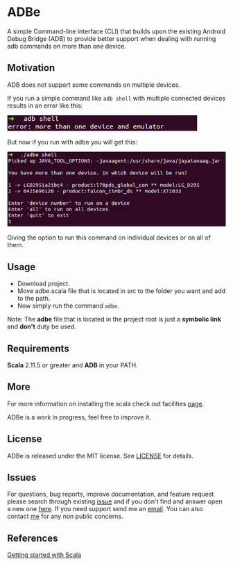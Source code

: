# ADBe

A simple Command-line interface (CLI) that builds upon the existing Android Debug Bridge (ADB) to 
provide better support when dealing with running adb commands on more than one device.

## Motivation

ADB does not support some commands on multiple devices.

If you run a simple command like `adb shell` with multiple connected devices results in an error 
like this:

![ADB](./images/adb.png)

But now if you run with adbe you will get this:

![ADBe](./images/adbe.png)

Giving the option to run this command on individual devices or on all of them.

## Usage

- Download project.
- Move adbe.scala file that is located in src to the folder you want and add to the path.
- Now simply run the command `adbe`.

Note: The **adbe** file that is located in the project root is just a **symbolic link** and 
**don't** duty be used.

## Requirements

**Scala** 2.11.5 or greater and **ADB** in your PATH.

## More

For more information on installing the scala check out facilities [page](./INSTALLATION.md).

ADBe is a work in progress, feel free to improve it.

## License

ADBe is released under the MIT license. See [LICENSE](./LICENSE) for details.

## Issues

For questions, bug reports, improve documentation, and feature request please
search through existing
[issue](https://github.com/hpedrorodrigues/ADBe/issues) and if you don't
find and answer open a new one [here](https://github.com/hpedrorodrigues/ADBe/issues/new).
If you need support send me an [email](mailto:hs.pedro.rodrigues@gmail.com). You can also
contact [me](https://github.com/hpedrorodrigues) for any non public concerns.

## References

[Getting started with Scala](http://www.scala-lang.org/documentation/getting-started.html)